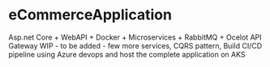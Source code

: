 # eCommerceApplication
Asp.net Core + WebAPI + Docker + Microservices + RabbitMQ + Ocelot API Gateway
WIP - to be added - few more services, CQRS pattern, Build CI/CD pipeline using Azure devops and host the complete application on AKS
